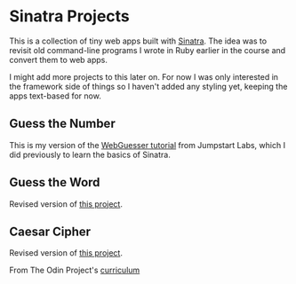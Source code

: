 # Sinatra Projects

This is a collection of tiny web apps built with [Sinatra](http://sinatrarb.com/). The idea was to revisit old command-line programs I wrote in Ruby earlier in the course and convert them to web apps. 

I might add more projects to this later on. For now I was only interested in the framework side of things so I haven't added any styling yet, keeping the apps text-based for now.

## Guess the Number

This is my version of the [WebGuesser tutorial](http://tutorials.jumpstartlab.com/projects/web_guesser.html) from Jumpstart Labs, which I did previously to learn the basics of Sinatra.

## Guess the Word

Revised version of [this project](https://github.com/alexcorremans/guess_the_word). 

## Caesar Cipher

Revised version of [this project](https://github.com/alexcorremans/caesar_cipher). 


From The Odin Project's [curriculum](https://www.theodinproject.com/lessons/sinatra-project)